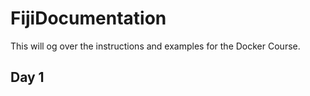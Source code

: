# FijiDocumentation
This will og over the instructions and examples for the Docker Course.


## Day 1
